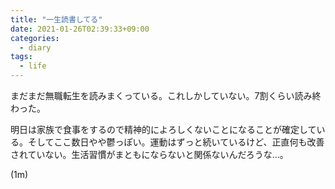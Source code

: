 ```yaml
---
title: "一生読書してる"
date: 2021-01-26T02:39:33+09:00
categories:
  - diary
tags:
  - life
---
```


まだまだ無職転生を読みまくっている。これしかしていない。7割くらい読み終わった。

明日は家族で食事をするので精神的によろしくないことになることが確定している。そしてここ数日やや鬱っぽい。運動はずっと続いているけど、正直何も改善されていない。生活習慣がまともにならないと関係ないんだろうな…。

(1m)